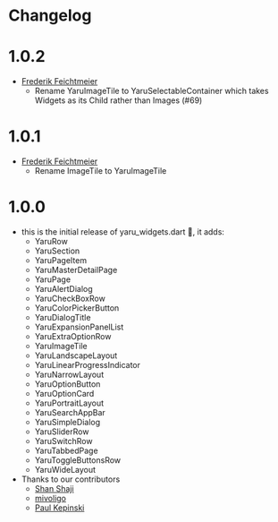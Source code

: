 # Changelog

# 1.0.2

- [Frederik Feichtmeier](https://github.com/Feichtmeier)
  - Rename YaruImageTile to YaruSelectableContainer
    which takes Widgets as its Child rather than Images (#69)

# 1.0.1

- [Frederik Feichtmeier](https://github.com/Feichtmeier)
  - Rename ImageTile to YaruImageTile

# 1.0.0

- this is the initial release of yaru_widgets.dart 🎉, it adds:
  - YaruRow
  - YaruSection
  - YaruPageItem
  - YaruMasterDetailPage
  - YaruPage
  - YaruAlertDialog
  - YaruCheckBoxRow
  - YaruColorPickerButton
  - YaruDialogTitle
  - YaruExpansionPanelList
  - YaruExtraOptionRow
  - YaruImageTile
  - YaruLandscapeLayout
  - YaruLinearProgressIndicator
  - YaruNarrowLayout
  - YaruOptionButton
  - YaruOptionCard
  - YaruPortraitLayout
  - YaruSearchAppBar
  - YaruSimpleDialog
  - YaruSliderRow
  - YaruSwitchRow
  - YaruTabbedPage
  - YaruToggleButtonsRow
  - YaruWideLayout
- Thanks to our contributors
  - [Shan Shaji](https://github.com/shan-shaji)
  - [mivoligo](https://github.com/mivoligo)
  - [Paul Kepinski](https://github.com/Jupi007)